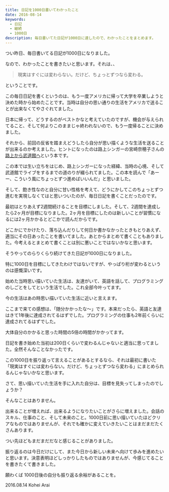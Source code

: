 ```yaml
---
title: 日記を1000日書いてわかったこと
date: 2016-08-14
keywords:
  - 日記
  - 継続
  - 1000日
description: 毎日書いてた日記が1000日に達したので、わかったことをまとめます。
---
```


つい昨日、毎日書いてる日記が1000日になりました。

なので、わかったことを書きたいと思います。それは、、

> 現実はすぐには変わらない。だけど、ちょっとずつなら変わる。

ということです。

この毎日日記を書くというのは、もう一度アメリカに帰って大学を卒業しようと決めた時から始めたことです。当時は自分の思い通りの生活をアメリカで送ることが出来なくてやさぐれてました。

日本に帰って、どうするのがベストかなと考えていたのですが、機会が与えられてること、そして何よりこのままじゃ終われないので、もう一度帰ることに決めました。

それから、前回の反省を踏まえどうしたら自分が思い描くような生活を送ることが出来るのか考えました。ヒントになったのは路上シンガーの宮崎奈穂子さんの[路上から武道館へ](https://www.amazon.co.jp/dp/4806145416)という本です。

この本では生い立ちをはじめ、路上シンガーになった経緯、当時の心境、そして武道館でライブをするまでの道のりが綴られてました。この本を読んで「あーー、こういう風にちょっとずつ進めばいいんだ」と思いました。

そして、飽き性なのと自分に甘い性格を考えて、どうにかしてこのちょっとずつ進むを実現しなくてはと思いついたのが、毎日日記を書くことだったのです。

最初はとりあえず2週間続けることを目標にしました。そして、2週間を達成したら2ヶ月が目標になりました。2ヶ月を目標にしたのは新しいことが習慣になるには2ヶ月かかるとどこかで読んだからです。

どこかにでかけたり、落ち込んだりして何日か書かなかったときもとりあえず、適当にその日あったことを書いてました。あとからまとめて書くこともありました。今考えるとまとめて書くことは別に悪いことではないかなと思います。

そうやってのらりくらり続けてきた日記が1000日になりました。

特に1000日を目標にしてきたわけではないですが、やっぱり桁が変わるというのは感慨深いです。

始めた当時思い描いていた生活は、友達がいて、英語を話して、プログラミングのしごとをしてという生活でした。これ全部今叶ってます。

今の生活はあの時思い描いていた生活に近いと言えます。

ここまで来ての感想は、「随分かかったな〜」です。本来だったら、英語と友達はきて1年後に達成されてるはずでした。プログラミングの仕事も2年前くらいに達成されてるはずでした。

大体自分のかかると思った時間の5倍の時間がかかってます。

日記を書き始めた当初は200日くらいで変わるんじゃないと適当に思ってました。全然そんなことなかったです。

この1000日を振り返って言えることがあるとするなら、それは最初に書いた「現実はすぐには変わらない。だけど、ちょっとずつなら変わる」にまとめられるんじゃないかなと思います。

さて、思い描いていた生活を手に入れた自分は、目標を見失ってしまったのでしょうか？

そんなことはありません。

出来ることが増えれば、出来るようになりたいことがさらに増えました。会話のスキル、仕事のこと、そして未来のこと。1000日前に思い描いていたほどクリアなものではありませんが、それでも確かに変えていきたいことはまだまだたくさんあります。

つい先ほどもまだまだだなと感じることがありました。

振り返るのは今日だけにして、また今日から新しい未来へ向けて歩みを進めたいと思います。決意表明ほどしっかりしたものではありませんが、今感じてることを書きたくて書きました。

願わくば 1000日後の自分も振り返る余裕があることを。

2016.08.14 Kohei Arai
